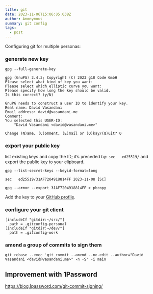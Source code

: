 ```yaml
---
title: git
date: 2023-11-06T15:06:05.038Z
author: Anonymous
summary: git config
tags:
  - post
---
```

Configuring git for multiple personas:

### generate new key

```
gpg --full-generate-key

gpg (GnuPG) 2.4.3; Copyright (C) 2023 g10 Code GmbH
Please select what kind of key you want:
Please select which elliptic curve you want:
Please specify how long the key should be valid.
Is this correct? (y/N)

GnuPG needs to construct a user ID to identify your key.
Real name: David Vasandani
Email address: david@vasandani.me
Comment:
You selected this USER-ID:
    "David Vasandani <david@vasandani.me>"

Change (N)ame, (C)omment, (E)mail or (O)kay/(Q)uit? O
```

### export your public key

list existing keys and copy the ID; it’s preceded by: `sec   ed25519/` and export the public key to your clipboard.

```
gpg --list-secret-keys --keyid-format=long

sec   ed25519/31AF7204918814FF 2023-11-08 [SC]

gpg --armor --export 31AF7204918814FF > pbcopy
```

Add the key to your [GitHub profile](https://github.com/settings/keys).

### configure your git client

```
[includeIf "gitdir:~/src/"]
  path = .gitconfig-personal
[includeIf "gitdir:~/dev/"]
  path = .gitconfig-work
```

### amend a group of commits to sign them

```
git rebase --exec 'git commit --amend --no-edit --author="David Vasandani <david@vasandani.me>" -n -S' -i main
```

## Improvement with 1Password
https://blog.1password.com/git-commit-signing/
